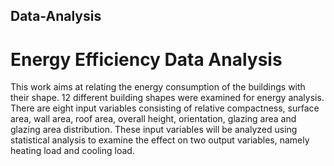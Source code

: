 ## Data-Analysis
# Energy Efficiency Data Analysis
This work aims at relating the energy consumption of the buildings with their shape. 12 different building shapes were examined for energy analysis. There are eight input variables consisting of relative compactness, surface area, wall area, roof area, overall height, orientation, glazing area and glazing area distribution. These input variables will be analyzed using statistical analysis to examine the effect on two output variables, namely heating load and cooling load.
